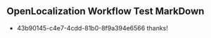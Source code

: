 ## OpenLocalization Workflow Test MarkDown
* 43b90145-c4e7-4cdd-81b0-8f9a394e6566 thanks!

<!--HONumber=Jul16_HO3-->



